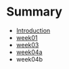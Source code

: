 # Summary

* [Introduction](README.md)
* [week01](week01/week01.md)
* [week03](week03/week03.md)
* [week04a](week04/week04a.md)
* week04b

